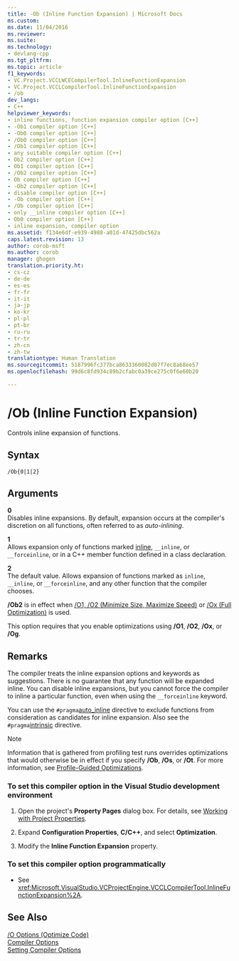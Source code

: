 ```yaml
---
title: -Ob (Inline Function Expansion) | Microsoft Docs
ms.custom: 
ms.date: 11/04/2016
ms.reviewer: 
ms.suite: 
ms.technology:
- devlang-cpp
ms.tgt_pltfrm: 
ms.topic: article
f1_keywords:
- VC.Project.VCCLWCECompilerTool.InlineFunctionExpansion
- VC.Project.VCCLCompilerTool.InlineFunctionExpansion
- /ob
dev_langs:
- C++
helpviewer_keywords:
- inline functions, function expansion compiler option [C++]
- -Ob1 compiler option [C++]
- -Ob0 compiler option [C++]
- /Ob0 compiler option [C++]
- /Ob1 compiler option [C++]
- any suitable compiler option [C++]
- Ob2 compiler option [C++]
- Ob1 compiler option [C++]
- /Ob2 compiler option [C++]
- Ob compiler option [C++]
- -Ob2 compiler option [C++]
- disable compiler option [C++]
- -Ob compiler option [C++]
- /Ob compiler option [C++]
- only __inline compiler option [C++]
- Ob0 compiler option [C++]
- inline expansion, compiler option
ms.assetid: f134e6df-e939-4980-a01d-47425dbc562a
caps.latest.revision: 13
author: corob-msft
ms.author: corob
manager: ghogen
translation.priority.ht:
- cs-cz
- de-de
- es-es
- fr-fr
- it-it
- ja-jp
- ko-kr
- pl-pl
- pt-br
- ru-ru
- tr-tr
- zh-cn
- zh-tw
translationtype: Human Translation
ms.sourcegitcommit: 5187996fc377bca8633360082d07f7ec8a68ee57
ms.openlocfilehash: 99d6c8fd934c89b2cfabc0a39ce275c0f6e60b20

---
```

# /Ob (Inline Function Expansion)
Controls inline expansion of functions.  
  
## Syntax  
  
```  
/Ob{0|1|2}  
```  
  
## Arguments  
 **0**  
 Disables inline expansions. By default, expansion occurs at the compiler's discretion on all functions, often referred to as *auto-inlining*.  
  
 **1**  
 Allows expansion only of functions marked [inline](../../cpp/inline-functions-cpp.md), `__inline`, or `__forceinline`, or in a C++ member function defined in a class declaration.  
  
 **2**  
 The default value. Allows expansion of functions marked as `inline`, `__inline`, or `__forceinline`, and any other function that the compiler chooses.  
  
 **/Ob2** is in effect when [/O1, /O2 (Minimize Size, Maximize Speed)](../../build/reference/o1-o2-minimize-size-maximize-speed.md) or [/Ox (Full Optimization)](../../build/reference/ox-full-optimization.md) is used.  
  
 This option requires that you enable optimizations using **/O1**, **/O2**, **/Ox**, or **/Og**.  
  
## Remarks  
 The compiler treats the inline expansion options and keywords as suggestions. There is no guarantee that any function will be expanded inline. You can disable inline expansions, but you cannot force the compiler to inline a particular function, even when using the `__forceinline` keyword.  
  
 You can use the `#pragma`[auto_inline](../../preprocessor/auto-inline.md) directive to exclude functions from consideration as candidates for inline expansion. Also see the `#pragma`[intrinsic](../../preprocessor/intrinsic.md) directive.  
  
> [!NOTE]
>  Information that is gathered from profiling test runs overrides optimizations that would otherwise be in effect if you specify **/Ob**, **/Os**, or **/Ot**. For more information, see [Profile-Guided Optimizations](../../build/reference/profile-guided-optimizations.md).  
  
### To set this compiler option in the Visual Studio development environment  
  
1.  Open the project's **Property Pages** dialog box. For details, see [Working with Project Properties](../../ide/working-with-project-properties.md).  
  
2.  Expand **Configuration Properties**, **C/C++**, and select **Optimization**.  
  
3.  Modify the **Inline Function Expansion** property.  
  
### To set this compiler option programmatically  
  
-   See <xref:Microsoft.VisualStudio.VCProjectEngine.VCCLCompilerTool.InlineFunctionExpansion%2A>.  
  
## See Also  
 [/O Options (Optimize Code)](../../build/reference/o-options-optimize-code.md)   
 [Compiler Options](../../build/reference/compiler-options.md)   
 [Setting Compiler Options](../../build/reference/setting-compiler-options.md)


<!--HONumber=Jan17_HO1-->


